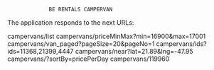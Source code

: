 
                 BE RENTALS CAMPERVAN
       
The application responds to the next URLs:

campervans/list
campervans/priceMinMax?min=16900&max=17001
campervans/van_paged?pageSize=20&pageNo=1
campervans/ids?ids=11368,21399,4447
campervans/near?lat=21.89&lng=-47.95
campervans/?sortBy=pricePerDay
campervans/119960
